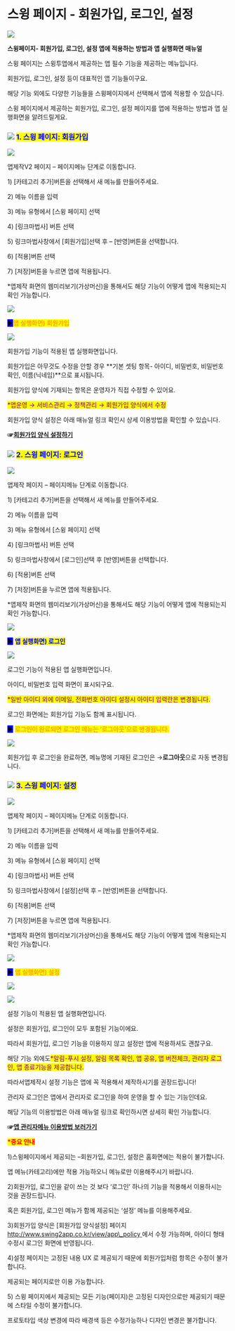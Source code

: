 # 스윙 페이지 - 회원가입, 로그인, 설정

![](https://wp.swing2app.co.kr/wp-content/uploads/2020/10/%EC%8A%A4%EC%9C%99%ED%8E%98%EC%9D%B4%EC%A7%80-%EC%A0%9C%EB%AA%A9%EB%8F%84%EC%9B%80%EB%A7%901.png)

**스윙페이지- 회원가입, 로그인, 설정 앱에 적용하는 방법과 앱 실행화면 매뉴얼**

스윙 페이지는 스윙투앱에서 제공하는 앱 필수 기능을 제공하는 메뉴입니다.

회원가입, 로그인, 설정 등이 대표적인 앱 기능들이구요.

해당 기능 외에도 다양한 기능들을 스윙페이지에서 선택해서 앱에 적용할 수 있습니다.

스윙 페이지에서 제공하는 회원가입, 로그인, 설정 페이지를 앱에 적용하는 방법과 앱 실행화면을 알려드릴게요.



### ![](https://wp.swing2app.co.kr/wp-content/uploads/2020/04/%EB%8B%A8%EB%9D%BD1-e1611212616323.png) <mark style="color:blue;">**1. 스윙 페이지: 회원가입**</mark>

![](https://wp.swing2app.co.kr/wp-content/uploads/2020/10/%ED%9A%8C%EC%9B%90%EA%B0%80%EC%9E%852-1.png)

앱제작V2 페이지 – 페이지메뉴 단계로 이동합니다.

1\) \[카테고리 추가]버튼을 선택해서 새 메뉴를 만들어주세요.

2\) 메뉴 이름을 입력

3\) 메뉴 유형에서 \[스윙 페이지] 선택

4\) \[링크마법사] 버튼 선택

5\) 링크마법사창에서 \[회원가입]선택 후 – \[반영]버튼을 선택합니다.

6\) \[적용]버튼 선택

7\) \[저장]버튼을 누르면 앱에 적용됩니다.

\*앱제작 화면의 웹미리보기(가상머신)을 통해서도 해당 기능이 어떻게 앱에 적용되는지 확인 가능합니다.

![](https://wp.swing2app.co.kr/wp-content/uploads/2020/09/%EC%BA%A1%EC%B2%9833.png)

<mark style="background-color:blue;">**▶**</mark><mark style="color:orange;">**앱 실행화면) 회원가입**</mark>

![](https://wp.swing2app.co.kr/wp-content/uploads/2020/10/%EC%95%B1%ED%9A%8C%EC%9B%90%EA%B0%80%EC%9E%85%ED%99%94%EB%A9%B4.png)

회원가입 기능이 적용된 앱 실행화면입니다.

회원가입은 아무것도 수정을 안할 경우 **기본 셋팅 항목- 아이디, 비밀번호, 비밀번호확인, 이름(닉네임)**으로 표시됩니다.

회원가입 양식에 기재되는 항목은 운영자가 직접 수정할 수 있어요.

<mark style="color:purple;">\*앱운영 → 서비스관리 → 정책관리 → 회원가입 양식에서 수정</mark>

회원가입 양식 설정은 아래 매뉴얼 링크 확인시 상세 이용방법을 확인할 수 있습니다.

**☞**[**회원가입 양식 설정하기**](../../appmanage/service/signup.md)



### ![](https://wp.swing2app.co.kr/wp-content/uploads/2020/04/%EB%8B%A8%EB%9D%BD1-e1611212616323.png) <mark style="color:blue;">**2. 스윙 페이지: 로그인**</mark>

![](https://wp.swing2app.co.kr/wp-content/uploads/2020/10/%EB%A1%9C%EA%B7%B8%EC%9D%B82-1.png)

앱제작 페이지 – 페이지메뉴 단계로 이동합니다.

1\) \[카테고리 추가]버튼을 선택해서 새 메뉴를 만들어주세요.

2\) 메뉴 이름을 입력

3\) 메뉴 유형에서 \[스윙 페이지] 선택

4\) \[링크마법사] 버튼 선택

5\) 링크마법사창에서 \[로그인]선택 후 \[반영]버튼을 선택합니다.

6\) \[적용]버튼 선택

7\) \[저장]버튼을 누르면 앱에 적용됩니다.

\*앱제작 화면의 웹미리보기(가상머신)을 통해서도 해당 기능이 어떻게 앱에 적용되는지 확인 가능합니다.

![](https://wp.swing2app.co.kr/wp-content/uploads/2020/09/%EC%BA%A1%EC%B2%9833.png)

<mark style="background-color:blue;">**▶**</mark> <mark style="color:blue;">**앱 실행화면) 로그인**</mark>

![](https://wp.swing2app.co.kr/wp-content/uploads/2020/10/%EC%95%B1%EB%A1%9C%EA%B7%B8%EC%9D%B8%ED%99%94%EB%A9%B4.png)

로그인 기능이 적용된 앱 실행화면입니다.

아이디, 비밀번호 입력 화면이 표시되구요.

<mark style="color:purple;">\*일반 아이디 외에 이메일, 전화번호 아이디 설정시 아이디 입력란은 변경됩니다.</mark>

로그인 화면에는 회원가입 기능도 함께 표시됩니다.



<mark style="background-color:blue;">**▶**</mark> <mark style="color:orange;">**로그인이 완료되면 로그인 메뉴는 ‘로그아웃’으로 변경됩니다.**</mark>

![](https://wp.swing2app.co.kr/wp-content/uploads/2020/10/%EC%95%B1%EB%A1%9C%EA%B7%B8%EC%9D%B82.png)

회원가입 후 로그인을 완료하면, 메뉴명에 기재된 로그인은 →**로그아웃**으로 자동 변경됩니다.



### ![](https://wp.swing2app.co.kr/wp-content/uploads/2020/04/%EB%8B%A8%EB%9D%BD1-e1611212616323.png) <mark style="color:blue;">**3. 스윙 페이지: 설정**</mark>

![](https://wp.swing2app.co.kr/wp-content/uploads/2020/10/%EB%A1%9C%EA%B7%B8%EC%9D%B83-1.png)

앱제작 페이지 – 페이지메뉴 단계로 이동합니다.

1\) \[카테고리 추가]버튼을 선택해서 새 메뉴를 만들어주세요.

2\) 메뉴 이름을 입력

3\) 메뉴 유형에서 \[스윙 페이지] 선택

4\) \[링크마법사] 버튼 선택

5\) 링크마법사창에서 \[설정]선택 후 – \[반영]버튼을 선택합니다.

6\) \[적용]버튼 선택

7\) \[저장]버튼을 누르면 앱에 적용됩니다.

\*앱제작 화면의 웹미리보기(가상머신)을 통해서도 해당 기능이 어떻게 앱에 적용되는지 확인 가능합니다.

![](https://wp.swing2app.co.kr/wp-content/uploads/2020/09/%EC%BA%A1%EC%B2%9833.png)

<mark style="background-color:blue;">**▶**</mark> <mark style="color:orange;">**앱 실행화면) 설정**</mark>

![](https://wp.swing2app.co.kr/wp-content/uploads/2020/10/%EC%95%B1%EC%84%A4%EC%A0%95%ED%99%94%EB%A9%B41.png)

![](https://wp.swing2app.co.kr/wp-content/uploads/2020/10/%EC%95%B1%EC%84%A4%EC%A0%95%ED%99%94%EB%A9%B42.png)

설정 기능이 적용된 앱 실행화면입니다.

설정은 회원가입, 로그인이 모두 포함된 기능이에요.

따라서 회원가입, 로그인 기능을 이용하지 않고 설정만 앱에 적용하셔도 괜찮구요.

해당 기능 외에도<mark style="color:purple;">\*알림-푸시 설정, 알림 목록 확인, 앱 공유, 앱 버전체크, 관리자 로그인, 앱 종료기능을 제공합니다.</mark>

따라서앱제작시 설정 기능은 앱에 꼭 적용해서 제작하시기를 권장드립니다!



관리자 로그인은 앱에서 관리자로 로그인을 하여 운영을 할 수 있는 기능인데요.

해당 기능의 이용방법은 아래 매뉴얼 링크로 확인하시면 상세히 확인 가능합니다.

**☞**[**앱 관리자메뉴 이용방법 보러가기**](../../../appguide/appoperation/appmanager.md)





<mark style="color:red;">**\*중요 안내**</mark>

1\)스윙페이지에서 제공되는 –회원가입, 로그인, 설정은 홈화면에는 적용이 불가합니다.

앱 메뉴(카테고리)에만 적용 가능하오니 메뉴로만 이용해주시기 바랍니다.

2\)회원가입, 로그인을 같이 쓰는 것 보다 ‘로그인’ 하나의 기능을 적용해서 이용하시는 것을 권장드립니다.

혹은 회원가입, 로그인 메뉴가 함께 제공되는 ‘설정’ 메뉴를 이용해주세요.

3\)회원가입 양식은 \[회원가입 양식설정] 페이지 [http://www.swing2app.co.kr/view/app\_policy ](http://www.swing2app.co.kr/view/app\_policy)에서 수정 가능하며, 아이디 형태 수정시 로그인 화면에 반영됩니다.

4\)설정 페이지는 고정된 내용 UX 로 제공되기 때문에 회원가입처럼 항목은 수정이 불가합니다.

제공되는 페이지로만 이용 가능합니다.

5\) 스윙 페이지에서 제공되는 모든 기능(페이지)은 고정된 디자인으로만 제공되기 때문에 스타일 수정이 불가합니다.

프로토타입 색상 변경에 따라 배경색 등은 수정가능하나 디자인 변경은 불가합니다.

